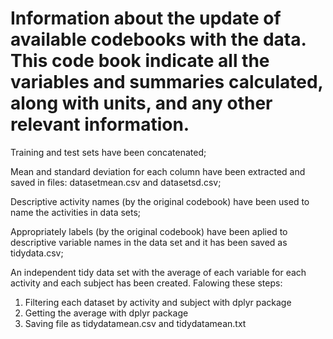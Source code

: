 # Information about the update of available codebooks with the data. This code book indicate all the variables and summaries calculated, along with units, and any other relevant information.

Training and test sets have been concatenated;

Mean and standard deviation for each column have been extracted and saved in files: datasetmean.csv and datasetsd.csv;

Descriptive activity names (by the original codebook) have been used to name the activities in data sets;

Appropriately labels (by the original codebook) have been aplied to descriptive variable names in the data set and it has been saved as tidydata.csv;  

An independent tidy data set with the average of each variable for each activity and each subject has been created. Falowing these steps:

1. Filtering each dataset by activity and subject with dplyr package
2. Getting the average with dplyr package
3. Saving file as tidydatamean.csv and tidydatamean.txt


